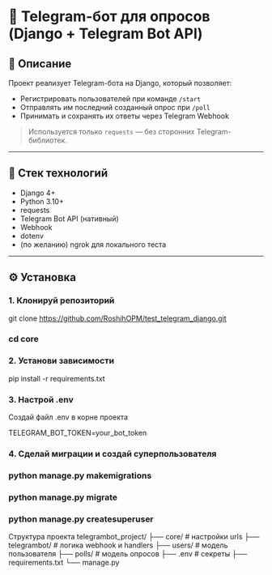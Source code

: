 # 🤖 Telegram-бот для опросов (Django + Telegram Bot API)

## 📌 Описание

Проект реализует Telegram-бота на Django, который позволяет:

- Регистрировать пользователей при команде `/start`
- Отправлять им последний созданный опрос при `/poll`
- Принимать и сохранять их ответы через Telegram Webhook

> Используется только `requests` — без сторонних Telegram-библиотек.

---

## 🧱 Стек технологий

- Django 4+
- Python 3.10+
- requests
- Telegram Bot API (нативный)
- Webhook
- dotenv
- (по желанию) ngrok для локального теста

---

## ⚙️ Установка

### 1. Клонируй репозиторий

git clone https://github.com/RoshihOPM/test_telegram_django.git
### cd core

### 2. Установи зависимости

pip install -r requirements.txt

### 3. Настрой .env
Создай файл .env в корне проекта

TELEGRAM_BOT_TOKEN=your_bot_token

### 4. Сделай миграции и создай суперпользователя

### python manage.py makemigrations
### python manage.py migrate
### python manage.py createsuperuser


Структура проекта
telegrambot_project/
├── core/              # настройки urls
├── telegrambot/       # логика webhook и handlers
├── users/             # модель пользователя
├── polls/             # модель опросов
├── .env               # секреты
├── requirements.txt
└── manage.py


